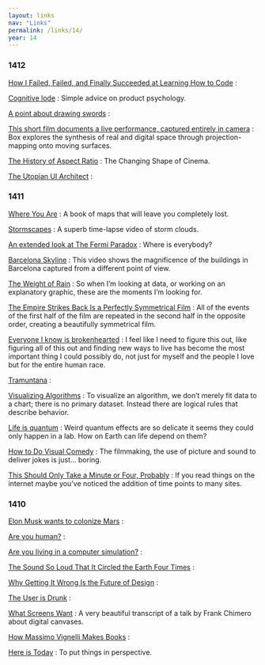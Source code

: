 ```yaml
---
layout: links
nav: "Links"
permalink: /links/14/
year: 14
---
```


### 1412

[How I Failed, Failed, and Finally Succeeded at Learning How to Code](http://www.theatlantic.com/technology/archive/2011/06/how-i-failed-failed-and-finally-succeeded-at-learning-how-to-code/239855/?single_page=true)
: 

[Cognitive lode](http://coglode.com)
: Simple advice on product psychology.

[A point about drawing swords](https://www.youtube.com/watch?v=yzbfuI0PMdA)
: 

[This short film documents a live performance, captured entirely in camera](http://vimeo.com/75260457)
: Box explores the synthesis of real and digital space through projection-mapping onto moving surfaces.

[The History of Aspect Ratio](http://vimeo.com/68830569)
: The Changing Shape of Cinema.

[The Utopian UI Architect](https://medium.com/re-form/the-utopian-ui-architect-34dead42a28)
: 

### 1411

[Where You Are](http://where-you-are.com/)
: A book of maps that will leave you completely lost.

[Stormscapes](http://vimeo.com/110140870)
: A superb time-lapse video of storm clouds.

[An extended look at The Fermi Paradox](http://waitbutwhy.com/2014/05/fermi-paradox.html)
: Where is everybody?

[Barcelona Skyline](http://vimeo.com/78822120)
: This video shows the magnificence of the buildings in Barcelona captured from a different point of view.

[The Weight of Rain](http://style.org/visualized/)
: So when I’m looking at data, or working on an explanatory graphic, these are the moments I’m looking for.

[The Empire Strikes Back Is a Perfectly Symmetrical Film](http://dejareviewer.com/2014/05/20/cinematic-chiasmus-the-empire-strikes-back-is-a-perfectly-symmetrical-film/)
: All of the events of the first half of the film are repeated in the second half in the opposite order, creating a beautifully symmetrical film.

[Everyone I know is brokenhearted](http://zenarchery.com/2014/08/everyone-i-know-is-brokenhearted/)
: I feel like I need to figure this out, like figuring all of this out and finding new ways to live has become the most important thing I could possibly do, not just for myself and the people I love but for the entire human race.

[Tramuntana](http://vimeo.com/61516266)
: 

[Visualizing Algorithms](http://bost.ocks.org/mike/algorithms/)
: To visualize an algorithm, we don’t merely fit data to a chart; there is no primary dataset. Instead there are logical rules that describe behavior.

[Life is quantum](http://aeon.co/magazine/science/quantum-biology-the-uncanny-order-of-life/)
: Weird quantum effects are so delicate it seems they could only happen in a lab. How on Earth can life depend on them?

[How to Do Visual Comedy](https://www.youtube.com/watch?v=3FOzD4Sfgag)
: The filmmaking, the use of picture and sound to deliver jokes is just… boring.

[This Should Only Take a Minute or Four, Probably](https://medium.com/@fchimero/this-should-only-take-a-minute-or-four-probably-e38bb7bf2adf)
: If you read things on the internet maybe you’ve noticed the addition of time points to many sites.

### 1410

[Elon Musk wants to colonize Mars](http://aeon.co/magazine/technology/the-elon-musk-interview-on-mars/)
: 

[Are you human?](http://www.ted.com/talks/ze_frank_are_you_human)
: 

[Are you living in a computer simulation?](http://www.simulation-argument.com/simulation.html)
: 

[The Sound So Loud That It Circled the Earth Four Times](http://nautil.us/blog/the-sound-so-loud-that-it-circled-the-earth-four-times)
: 

[Why Getting It Wrong Is the Future of Design](http://www.wired.com/2014/09/wrong-theory/)
: 

[The User is Drunk](http://www.youtube.com/watch?v=r2CbbBLVaPk)
: 

[What Screens Want](http://frankchimero.com/talks/what-screens-want/transcript/)
: A very beautiful transcript of a talk by Frank Chimero about digital canvases.

[How Massimo Vignelli Makes Books](http://vimeo.com/64811872)
: 

[Here is Today](http://hereistoday.com/)
: To put things in perspective.
